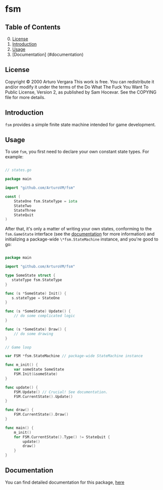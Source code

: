 # fsm

## Table of Contents

0. [License](#license)
1. [Introduction](#introduction)
2. [Usage](#usage)
3. [Documentation] (#documentation)

## License

Copyright © 2000 Arturo Vergara
This work is free. You can redistribute it and/or modify it under the
terms of the Do What The Fuck You Want To Public License, Version 2,
as published by Sam Hocevar. See the COPYING file for more details.

## Introduction

`fsm` provides a simple finite state machine intended for game development.

## Usage

To use `fsm`, you first need to declare your own constant state types. For example:

```go

// states.go

package main

import "github.com/ArturoVM/fsm"

const (
    StateOne fsm.StateType = iota
    StateTwo
    StateThree
    StateQuit
)

```

After that, it's only a matter of writing your own states, conforming to the `fsm.GameState` interface (see the [documentation](#documentation) for more information) and initializing a package-wide `\*fsm.StateMachine` instance, and you're good to go:

```go

package main

import "github.com/ArturoVM/fsm"

type SomeState struct {
   stateType fsm.StateType
}

func (s *SomeState) Init() {
   s.stateType = StateOne
}

func (s *SomeState) Update() {
    // do some complicated logic
}

func (s *SomeState) Draw() {
    // do some drawing
}

// Game loop

var FSM *fsm.StateMachine // package-wide StateMachine instance

func m_init() {
    var someState SomeState
    FSM.Init(&someState)
}

func update() {
    FSM.Update() // Crucial! See documentation.
    FSM.CurrentState().Update()
}

func draw() {
    FSM.CurrentState().Draw()
}

func main() {
    m_init()
    for FSM.CurrentState().Type() != StateQuit {
        update()
        draw()
    }
}

```

## Documentation

You can find detailed documentation for this package, [here](http://godoc.org/github.com/ArturoVM/fsm)
